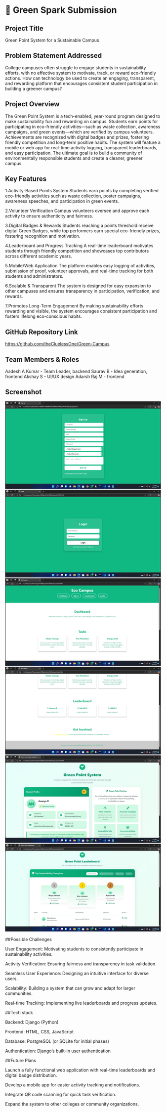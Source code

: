 # 🚀 Green Spark Submission

## Project Title
Green Point System for a 
Sustainable Campus 

## Problem Statement Addressed
College campuses often struggle to engage students in sustainability efforts, with no effective system to motivate, track, or reward eco-friendly actions. How can technology be used to create an engaging, transparent, and rewarding platform that encourages consistent student participation in building a greener campus?

## Project Overview
The Green Point System is a tech-enabled, year-round program designed to make sustainability fun and rewarding on campus. Students earn points for participating in eco-friendly activities—such as waste collection, awareness campaigns, and green events—which are verified by campus volunteers. Achievements are recognized with digital badges and prizes, fostering friendly competition and long-term positive habits. The system will feature a mobile or web app for real-time activity logging, transparent leaderboards, and easy participation. The ultimate goal is to build a community of environmentally responsible students and create a cleaner, greener campus.

## Key Features
1.Activity-Based Points System
Students earn points by completing verified eco-friendly activities such as waste collection, poster campaigns, awareness speeches, and participation in green events.

2.Volunteer Verification
Campus volunteers oversee and approve each activity to ensure authenticity and fairness.

3.Digital Badges & Rewards
Students reaching a points threshold receive digital Green Badges, while top performers earn special eco-friendly prizes, fostering recognition and motivation.

4.Leaderboard and Progress Tracking
A real-time leaderboard motivates students through friendly competition and showcases top contributors across different academic years.

5.Mobile/Web Application
The platform enables easy logging of activities, submission of proof, volunteer approvals, and real-time tracking for both students and administrators.

6.Scalable & Transparent
The system is designed for easy expansion to other campuses and ensures transparency in participation, verification, and rewards.

7.Promotes Long-Term Engagement
By making sustainability efforts rewarding and visible, the system encourages consistent participation and fosters lifelong eco-conscious habits.

## GitHub Repository Link
https://github.com/theCluelessOne/Green-Campus

## Team Members & Roles
Aadesh A Kumar -  Team Leader, backend
Saurav B - Idea generation, frontend
Akshay S - UI/UX design
Adarsh Raj M - frontend

## Screenshot

![signup](./assets/signup.jpg)
![login](./assets/login.jpg)
![main1](./assets/main1.jpg)
![main2](./assets/main2.jpg)
![profile](./assets/profile.jpg)
![leaderboard](./assets/leaderboard.jpg)


##Possible Challenges

User Engagement: Motivating students to consistently participate in sustainability activities.

Activity Verification: Ensuring fairness and transparency in task validation.

Seamless User Experience: Designing an intuitive interface for diverse users.

Scalability: Building a system that can grow and adapt for larger communities.

Real-time Tracking: Implementing live leaderboards and progress updates.

##Tech stack

Backend: Django (Python)

Frontend: HTML, CSS, JavaScript

Database: PostgreSQL (or SQLite for initial phases)

Authentication: Django’s built-in user authentication

##Future Plans

Launch a fully functional web application with real-time leaderboards and digital badge distribution.

Develop a mobile app for easier activity tracking and notifications.

Integrate QR code scanning for quick task verification.

Expand the system to other colleges or community organizations.


